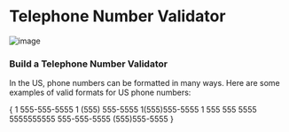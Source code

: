 # Telephone Number Validator
![image](https://github.com/Milave-kun/JavaScript-Algorithms-and-Data-Structures/assets/125982535/d44853e7-06c2-48aa-b91e-eb5bdf1db3eb)

### Build a Telephone Number Validator
In the US, phone numbers can be formatted in many ways. Here are some examples of valid formats for US phone numbers:

{
	1 555-555-5555
    	1 (555) 555-5555
   	1(555)555-5555
   	1 555 555 5555
   	5555555555
    	555-555-5555
    	(555)555-5555
}
